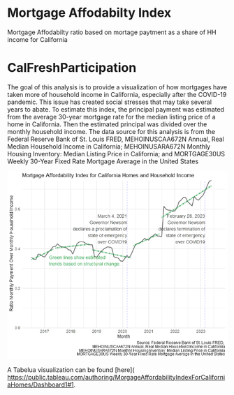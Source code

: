 # Mortgage Affodabilty Index
Mortgage Affodabilty ratio based on mortage paytment as a share of HH income for California

# CalFreshParticipation

<!-- badges: start -->
<!-- badges: end -->

The goal of this analysis is to provide a visualization of how mortgages have taken more of household income in California, especially after the COVID-19 pandemic. This issue has created social stresses that may take several years to abate.
To estimate this index, the principal payment was estimated from the average 30-year mortgage rate for the median listing price of a home in California. Then the estimated principal was divided over the monthly household income.
The data source for this analysis is from the Federal Reserve Bank of St. Louis FRED, MEHOINUSCAA672N Annual, Real Median Household Income in California; MEHOINUSARA672N Monthly Housing Inventory: Median Listing Price in California; and MORTGAGE30US Weekly 30-Year Fixed Rate Mortgage Average in the United States

![Scatter Plot County Population vs Household SNAP.](figures/trendLineMoPymsOvrHHInc.png)

A Tabelua visualization can be found [here]( https://public.tableau.com/authoring/MorgageAffordabilityIndexForCaliforniaHomes/Dashboard1#1.
